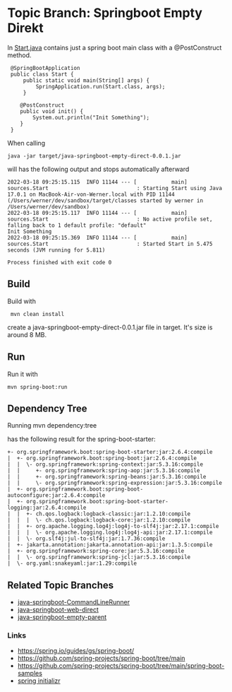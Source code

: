 # Topic Branch: Springboot Empty Direkt

In [Start.java](main/sources/Start.java) contains just a spring boot main class with a @PostConstruct method. 

     @SpringBootApplication
     public class Start {
         public static void main(String[] args) {
             SpringApplication.run(Start.class, args);
         }

        @PostConstruct
        public void init() {
            System.out.println("Init Something");
        }
     }

When calling 

    java -jar target/java-springboot-empty-direct-0.0.1.jar

will has the following output and stops automatically afterward

    2022-03-18 09:25:15.115  INFO 11144 --- [           main] sources.Start                            : Starting Start using Java 17.0.1 on MacBook-Air-von-Werner.local with PID 11144 (/Users/werner/dev/sandbox/target/classes started by werner in /Users/werner/dev/sandbox)
    2022-03-18 09:25:15.117  INFO 11144 --- [           main] sources.Start                            : No active profile set, falling back to 1 default profile: "default"
    Init Something
    2022-03-18 09:25:15.369  INFO 11144 --- [           main] sources.Start                            : Started Start in 5.475 seconds (JVM running for 5.811)

    Process finished with exit code 0


## Build
Build with 

     mvn clean install 

create a java-springboot-empty-direct-0.0.1.jar file in target. It's size is around 8 MB.
 
## Run
Run it with

    mvn spring-boot:run

## Dependency Tree

Running 
    mvn dependency:tree

has the following result for the spring-boot-starter:

    +- org.springframework.boot:spring-boot-starter:jar:2.6.4:compile
    |  +- org.springframework.boot:spring-boot:jar:2.6.4:compile
    |  |  \- org.springframework:spring-context:jar:5.3.16:compile
    |  |     +- org.springframework:spring-aop:jar:5.3.16:compile
    |  |     +- org.springframework:spring-beans:jar:5.3.16:compile
    |  |     \- org.springframework:spring-expression:jar:5.3.16:compile
    |  +- org.springframework.boot:spring-boot-autoconfigure:jar:2.6.4:compile
    |  +- org.springframework.boot:spring-boot-starter-logging:jar:2.6.4:compile
    |  |  +- ch.qos.logback:logback-classic:jar:1.2.10:compile
    |  |  |  \- ch.qos.logback:logback-core:jar:1.2.10:compile
    |  |  +- org.apache.logging.log4j:log4j-to-slf4j:jar:2.17.1:compile
    |  |  |  \- org.apache.logging.log4j:log4j-api:jar:2.17.1:compile
    |  |  \- org.slf4j:jul-to-slf4j:jar:1.7.36:compile
    |  +- jakarta.annotation:jakarta.annotation-api:jar:1.3.5:compile
    |  +- org.springframework:spring-core:jar:5.3.16:compile
    |  |  \- org.springframework:spring-jcl:jar:5.3.16:compile
    |  \- org.yaml:snakeyaml:jar:1.29:compile

## Related Topic Branches
* [java-springboot-CommandLineRunner](../../tree/java-springboot-CommandLineRunner)
* [java-springboot-web-direct](../../tree/java-springboot-web-direct)
* [java-springboot-empty-parent](../../tree/java-springboot-empty-parent)


### Links
* https://spring.io/guides/gs/spring-boot/
* https://github.com/spring-projects/spring-boot/tree/main
* https://github.com/spring-projects/spring-boot/tree/main/spring-boot-samples
* [spring initializr](https://start.spring.io/)
